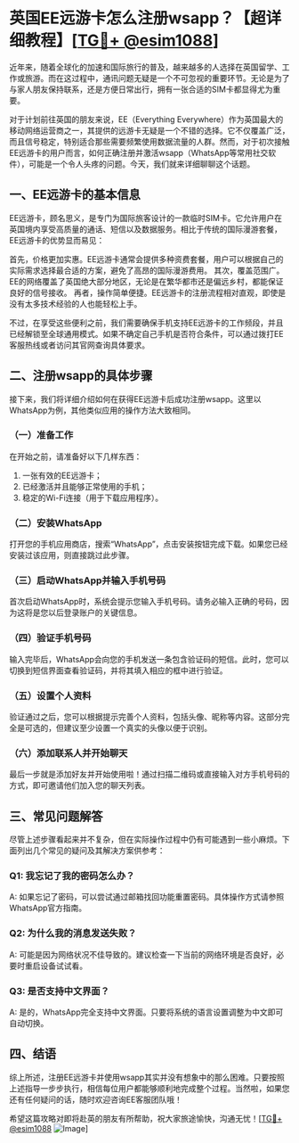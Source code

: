 # 英国EE远游卡怎么注册wsapp？【超详细教程】[[TG💪+ @esim1088](https://t.me/s/esim1088)]

近年来，随着全球化的加速和国际旅行的普及，越来越多的人选择在英国留学、工作或旅游。而在这过程中，通讯问题无疑是一个不可忽视的重要环节。无论是为了与家人朋友保持联系，还是方便日常出行，拥有一张合适的SIM卡都显得尤为重要。

对于计划前往英国的朋友来说，EE（Everything Everywhere）作为英国最大的移动网络运营商之一，其提供的远游卡无疑是一个不错的选择。它不仅覆盖广泛，而且信号稳定，特别适合那些需要频繁使用数据流量的人群。然而，对于初次接触EE远游卡的用户而言，如何正确注册并激活wsapp（WhatsApp等常用社交软件），可能是一个令人头疼的问题。今天，我们就来详细聊聊这个话题。

## 一、EE远游卡的基本信息

EE远游卡，顾名思义，是专门为国际旅客设计的一款临时SIM卡。它允许用户在英国境内享受高质量的通话、短信以及数据服务。相比于传统的国际漫游套餐，EE远游卡的优势显而易见：

首先，价格更加实惠。EE远游卡通常会提供多种资费套餐，用户可以根据自己的实际需求选择最合适的方案，避免了高昂的国际漫游费用。
其次，覆盖范围广。EE的网络覆盖了英国绝大部分地区，无论是在繁华都市还是偏远乡村，都能保证良好的信号接收。
再者，操作简单便捷。EE远游卡的注册流程相对直观，即使是没有太多技术经验的人也能轻松上手。

不过，在享受这些便利之前，我们需要确保手机支持EE远游卡的工作频段，并且已经解锁至全球通用模式。如果不确定自己手机是否符合条件，可以通过拨打EE客服热线或者访问其官网查询具体要求。

## 二、注册wsapp的具体步骤

接下来，我们将详细介绍如何在获得EE远游卡后成功注册wsapp。这里以WhatsApp为例，其他类似应用的操作方法大致相同。

### （一）准备工作

在开始之前，请准备好以下几样东西：
1. 一张有效的EE远游卡；
2. 已经激活并且能够正常使用的手机；
3. 稳定的Wi-Fi连接（用于下载应用程序）。

### （二）安装WhatsApp

打开您的手机应用商店，搜索“WhatsApp”，点击安装按钮完成下载。如果您已经安装过该应用，则直接跳过此步骤。

### （三）启动WhatsApp并输入手机号码

首次启动WhatsApp时，系统会提示您输入手机号码。请务必输入正确的号码，因为这将是您以后登录账户的关键信息。

### （四）验证手机号码

输入完毕后，WhatsApp会向您的手机发送一条包含验证码的短信。此时，您可以切换到短信界面查看验证码，并将其填入相应的框中进行验证。

### （五）设置个人资料

验证通过之后，您可以根据提示完善个人资料，包括头像、昵称等内容。这部分完全是可选的，但建议至少设置一个真实的头像以便于识别。

### （六）添加联系人并开始聊天

最后一步就是添加好友并开始使用啦！通过扫描二维码或直接输入对方手机号码的方式，即可邀请他们加入您的聊天列表。

## 三、常见问题解答

尽管上述步骤看起来并不复杂，但在实际操作过程中仍有可能遇到一些小麻烦。下面列出几个常见的疑问及其解决方案供参考：

### Q1: 我忘记了我的密码怎么办？
A: 如果忘记了密码，可以尝试通过邮箱找回功能重置密码。具体操作方式请参照WhatsApp官方指南。

### Q2: 为什么我的消息发送失败？
A: 可能是因为网络状况不佳导致的。建议检查一下当前的网络环境是否良好，必要时重启设备试试看。

### Q3: 是否支持中文界面？
A: 是的，WhatsApp完全支持中文界面。只要将系统的语言设置调整为中文即可自动切换。

## 四、结语

综上所述，注册EE远游卡并使用wsapp其实并没有想象中的那么困难。只要按照上述指导一步步执行，相信每位用户都能够顺利地完成整个过程。当然啦，如果您还有任何疑问的话，随时欢迎咨询EE客服团队哦！

希望这篇攻略对即将赴英的朋友有所帮助，祝大家旅途愉快，沟通无忧！[[TG💪+ @esim1088](https://t.me/s/esim1088) ![Image](https://i.postimg.cc/4NQfJmqS/Snipaste-2025-05-13-00-14-12.png)]